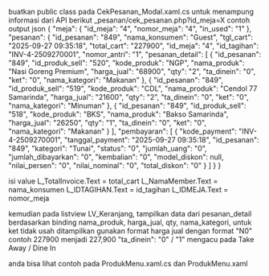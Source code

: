 buatkan public class pada CekPesanan_Modal.xaml.cs untuk menampung informasi dari API berikut
_pesanan/cek_pesanan.php?id_meja=X
contoh output json
{
    "meja": {
        "id_meja": "4",
        "nomor_meja": "4",
        "in_used": "1"
    },
    "pesanan": {
        "id_pesanan": "849",
        "nama_konsumen": "Guest",
        "tgl_cart": "2025-09-27 09:35:18",
        "total_cart": "227900",
        "id_meja": "4",
        "id_tagihan": "INV-4-2509270001",
        "nomor_antri": "1",
        "pesanan_detail": [
            {
                "id_pesanan": "849",
                "id_produk_sell": "520",
                "kode_produk": "NGP",
                "nama_produk": "Nasi Goreng Premium",
                "harga_jual": "68900",
                "qty": "2",
                "ta_dinein": "0",
                "ket": "0",
                "nama_kategori": "Makanan"
            },
            {
                "id_pesanan": "849",
                "id_produk_sell": "519",
                "kode_produk": "CDL",
                "nama_produk": "Cendol 77 Samarinda",
                "harga_jual": "21600",
                "qty": "2",
                "ta_dinein": "0",
                "ket": "0",
                "nama_kategori": "Minuman"
            },
            {
                "id_pesanan": "849",
                "id_produk_sell": "518",
                "kode_produk": "BKS",
                "nama_produk": "Bakso Samarinda",
                "harga_jual": "26250",
                "qty": "1",
                "ta_dinein": "0",
                "ket": "0",
                "nama_kategori": "Makanan"
            }
        ],
        "pembayaran": [
            {
                "kode_payment": "INV-4-2509270001",
                "tanggal_payment": "2025-09-27 09:35:18",
                "id_pesanan": "849",
                "kategori": "Tunai",
                "status": "0",
                "jumlah_uang": "0",
                "jumlah_dibayarkan": "0",
                "kembalian": "0",
                "model_diskon": null,
                "nilai_persen": "0",
                "nilai_nominal": "0",
                "total_diskon": "0"
            }
        ]
    }
}

isi value
L_TotalInvoice.Text = total_cart
L_NamaMember.Text = nama_konsumen
L_IDTAGIHAN.Text = id_tagihan
L_IDMEJA.Text = nomor_meja

kemudian pada listview LV_Keranjang, tampilkan data dari pesanan_detail
berdasarkan binding nama_produk, harga_jual, qty, nama_kategori, untuk ket tidak usah ditampilkan
gunakan format harga jual dengan format "N0" contoh 227900 menjadi 227,900
"ta_dinein": "0" / "1" mengacu pada Take Away / Dine In

anda bisa lihat contoh pada ProdukMenu.xaml.cs dan ProdukMenu.xaml
